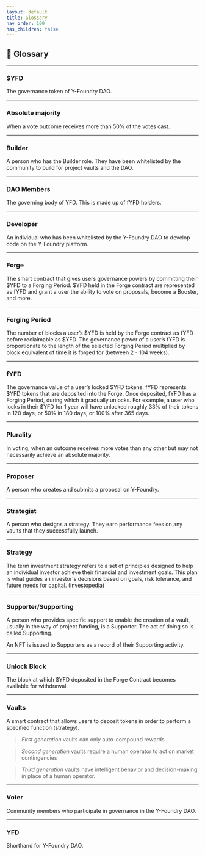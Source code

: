```yaml
---
layout: default
title: Glossary
nav_order: 100
has_children: false
---
```


## 📖 Glossary

***

### $YFD
The governance token of Y-Foundry DAO.

***

### Absolute majority
When a vote outcome receives more than 50% of the votes cast.

***

### Builder
A person who has the Builder role. They have been whitelisted by the community to build for project vaults and the DAO.

***

### DAO Members
The governing body of YFD. This is made up of fYFD holders.

***

### Developer
An individual who has been whitelisted by the Y-Foundry DAO to develop code on the Y-Foundry platform.

***

### Forge
The smart contract that gives users governance powers by committing their $YFD to a Forging Period. $YFD held in the Forge contract are represented as fYFD and grant a user the ability to vote on proposals, become a Booster, and more.

***

### Forging Period
The number of blocks a user’s $YFD is held by the Forge contract as fYFD before reclaimable as $YFD. The governance power of a user’s fYFD is proportionate to the length of the selected Forging Period multiplied by block equivalent of time it is forged for (between 2 - 104 weeks).

***

### fYFD
The governance value of a user’s locked $YFD tokens. fYFD represents $YFD tokens that are deposited into the Forge. Once deposited, fYFD has a Forging Period, during which it gradually unlocks. For example, a user who locks in their $YFD for 1 year will have unlocked roughly 33% of their tokens in 120 days, or 50% in 180 days, or 100% after 365 days.

***

### Plurality
In voting, when an outcome receives more votes than any other but may not necessarily achieve an absolute majority.

***

### Proposer
A person who creates and submits a proposal on Y-Foundry.

***

### Strategist
A person who designs a strategy. They earn performance fees on any vaults that they successfully launch.

***

### Strategy
The term investment strategy refers to a set of principles designed to help an individual investor achieve their financial and investment goals. This plan is what guides an investor's decisions based on goals, risk tolerance, and future needs for capital. (Investopedia)

***

### Supporter/Supporting
A person who provides specific support to enable the creation of a vault, usually in the way of project funding, is a Supporter. The act of doing so is called Supporting. 

An NFT is issued to Supporters as a record of their Supporting activity.  

***

### Unlock Block
The block at which $YFD deposited in the Forge Contract becomes available for withdrawal.

***

### Vaults
A smart contract that allows users to deposit tokens in order to perform a specified function (strategy).
 > _First generation_ vaults can only auto-compound rewards
 
 > _Second generation_ vaults require a human operator to act on market contingencies

 > _Third generation_ vaults have intelligent behavior and decision-making in place of a human operator.

***

### Voter
Community members who participate in governance in the Y-Foundry DAO.

***

### YFD
Shorthand for Y-Foundry DAO.